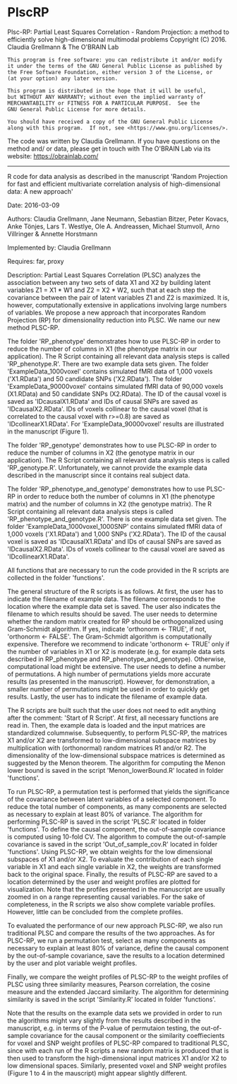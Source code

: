 # PlscRP

Plsc-RP: Partial Least Squares Correlation - Random Projection: a method to efficiently solve high-dimensional multimodal problems 
Copyright (C) 2016. Claudia Grellmann & The O'BRAIN Lab

    This program is free software: you can redistribute it and/or modify
    it under the terms of the GNU General Public License as published by
    the Free Software Foundation, either version 3 of the License, or
    (at your option) any later version.

    This program is distributed in the hope that it will be useful,
    but WITHOUT ANY WARRANTY; without even the implied warranty of
    MERCHANTABILITY or FITNESS FOR A PARTICULAR PURPOSE.  See the
    GNU General Public License for more details.

    You should have received a copy of the GNU General Public License
    along with this program.  If not, see <https://www.gnu.org/licenses/>.

The code was written by Claudia Grellmann. If you have questions on the method and/ or data, please get in touch with The O'BRAIN Lab via its website: https://obrainlab.com/

--------------------------------------------------------------------

R code for data analysis as described in the manuscript 'Random Projection for fast and efficient multivariate correlation analysis of high-dimensional data: A new approach'

Date: 2016-03-09

Authors: Claudia Grellmann, Jane Neumann, Sebastian Bitzer, Peter Kovacs, Anke Tönjes, Lars T. Westlye, Ole A. Andreassen, Michael Stumvoll, Arno Villringer & Annette Horstmann

Implemented by: Claudia Grellmann

Requires: far, proxy

Description:
Partial Least Squares Correlation (PLSC) analyzes the association between any two sets of data X1 and X2 by building latent variables Z1 = X1 * W1 and Z2 = X2 * W2, such that at each step the covariance between the pair of latent variables Z1 and Z2 is maximized. It is, however, computationally extensive in applications involving large numbers of variables. We propose a new approach that incorporates Random Projection (RP) for dimensionality reduction into PLSC. We name our new method PLSC-RP.

The folder 'RP_phenotype' demonstrates how to use PLSC-RP in order to reduce the number of columns in X1 (the phenotype matrix in our application). The R Script containing all relevant data analysis steps is called 'RP_phenotype.R'. There are two example data sets given. The folder 'ExampleData_1000voxel' contains simulated fMRI data of 1,000 voxels ('X1.RData') and 50 candidate SNPs ('X2.RData'). The folder 'ExampleData_90000voxel' contains simulated fMRI data of 90,000 voxels (X1.RData) and 50 candidate SNPs (X2.RData). The ID of the causal voxel is saved as 'IDcausalX1.RData' and IDs of causal SNPs are saved as 'IDcausalX2.RData'. IDs of voxels collinear to the causal voxel (that is correlated to the causal voxel with r>=0.8) are saved as 'IDcollinearX1.RData'. For 'ExampleData_90000voxel' results are illustrated in the manuscript (Figure 1).

The folder 'RP_genotype' demonstrates how to use PLSC-RP in order to reduce the number of columns in X2 (the genotype matrix in our application). The R Script containing all relevant data analysis steps is called 'RP_genotype.R'. Unfortunately, we cannot provide the example data described in the manuscript since it contains real subject data.

The folder 'RP_phenotype_and_genotype' demonstrates how to use PLSC-RP in order to reduce both the number of columns in X1 (the phenotype matrix) and the number of columns in X2 (the genotype matrix). The R Script containing all relevant data analysis steps is called 'RP_phenotype_and_genotype.R'. There is one example data set given. The folder 'ExampleData_1000voxel_1000SNP' contains simulated fMRI data of 1,000 voxels ('X1.RData') and 1,000 SNPs ('X2.RData'). The ID of the causal voxel is saved as 'IDcausalX1.RData' and IDs of causal SNPs are saved as 'IDcausalX2.RData'. IDs of voxels collinear to the causal voxel are saved as 'IDcollinearX1.RData'.

All functions that are necessary to run the code provided in the R scripts are collected in the folder 'functions'.

The general structure of the R scripts is as follows. At first, the user has to indicate the filename of example data. The filename corresponds to the location where the example data set is saved. The user also indicates the filename to which results should be saved. The user needs to determine whether the random matrix created for RP should be orthogonalized using Gram-Schmidt algorithm. If yes, indicate 'orthonorm <- TRUE', if not, 'orthonorm <- FALSE'. The Gram-Schmidt algorithm is computationally expensive. Therefore we recommend to indicate 'orthonorm <- TRUE' only if the number of variables in X1 or X2 is moderate (e.g. for example data sets described in RP_phenotype and RP_phenotype_and_genotype). Otherwise, computational load might be extensive. The user needs to define a number of permutations. A high number of permutations yields more accurate results (as presented in the manuscript). However, for demonstration, a smaller number of permutations might be used in order to quickly get results. Lastly, the user has to indicate the filename of example data.

The R scripts are built such that the user does not need to edit anything after the comment: 'Start of R Script'. At first, all necessary functions are read in. Then, the example data is loaded and the input matrices are standardized columnwise. Subsequently, to perform PLSC-RP, the matrices X1 and/or X2 are transformed to low-dimensional subspace matrices by multiplication with (orthonormal) random matrices R1 and/or R2. The dimensionality of the low-dimensional subspace matrices is determined as suggested by the Menon theorem. The algorithm for computing the Menon lower bound is saved in the script 'Menon_lowerBound.R' located in folder 'functions'.

To run PLSC-RP, a permutation test is performed that yields the significance of the covariance between latent variables of a selected component. To reduce the total number of components, as many components are selected as necessary to explain at least 80% of variance. The algorithm for performing PLSC-RP is saved in the script 'PLSC.R' located in folder 'functions'. To define the causal component, the out-of-sample covariance is computed using 10-fold CV. The algorithm to compute the out-of-sample covariance is saved in the script 'Out_of_sample_cov.R' located in folder 'functions'. Using PLSC-RP, we obtain weights for the low dimensional subspaces of X1 and/or X2. To evaluate the contribution of each single variable in X1 and each single variable in X2, the weights are transformed back to the original space. Finally, the results of PLSC-RP are saved to a location determined by the user and weight profiles are plotted for visualization. Note that the profiles presented in the manuscript are usually zoomed in on a range representing causal variables. For the sake of completeness, in the R scripts we also show complete variable profiles. However, little can be concluded from the complete profiles.

To evaluated the performance of our new approach PLSC-RP, we also run traditional PLSC and compare the results of the two approaches. As for PLSC-RP, we run a permutation test, select as many components as necessary to explain at least 80% of variance, define the causal component by the out-of-sample covariance, save the results to a location determined by the user and plot variable weight profiles.

Finally, we compare the weight profiles of PLSC-RP to the weight profiles of PLSC using three similarity measures, Pearson correlation, the cosine measure and the extended Jaccard similarity. The algorithm for determining similarity is saved in the script 'Similarity.R' located in folder 'functions'.

Note that the results on the example data sets we provided in order to run the algorithms might vary slightly from the results described in the manuscript, e.g. in terms of the P-value of permutaion testing, the out-of-sample covariance for the causal component or the similarity coeffiecients for voxel and SNP weight profiles of PLSC-RP compared to traditional PLSC, since with each run of the R scripts a new random matrix is produced that is then used to transform the high-dimensional input matrices X1 and/or X2 to low dimensional spaces. Similarly, presented voxel and SNP weight profiles (Figure 1 to 4 in the mauscript) might appear slightly different.

